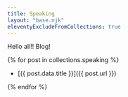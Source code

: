 ```yaml
---
title: Speaking
layout: "base.njk"
eleventyExcludeFromCollections: true
---
```


Hello all!! Blog!

{% for post in collections.speaking %}

- [{{ post.data.title }}]({{ post.url }})

{% endfor %}